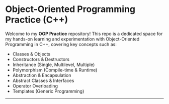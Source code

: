 # Object-Oriented Programming Practice (C++)

Welcome to my **OOP Practice** repository! This repo is a dedicated space for my hands-on learning and experimentation with Object-Oriented Programming in C++, covering key concepts such as:

- Classes & Objects  
- Constructors & Destructors  
- Inheritance (Single, Multilevel, Multiple)  
- Polymorphism (Compile-time & Runtime)  
- Abstraction & Encapsulation  
- Abstract Classes & Interfaces  
- Operator Overloading  
- Templates (Generic Programming)

---
